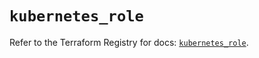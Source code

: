 # `kubernetes_role`

Refer to the Terraform Registry for docs: [`kubernetes_role`](https://registry.terraform.io/providers/hashicorp/kubernetes/2.36.0/docs/resources/role).
